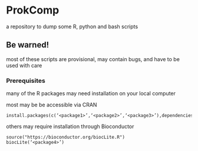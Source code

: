 # ProkComp

a repository to dump some R, python and bash scripts

## Be warned!
most of these scripts are provisional, may contain bugs, and have to be used with care

### Prerequisites

many of the R packages may need installation on your local computer

most may be be accessible via CRAN
```
install.packages(c(‘<package1>’,‘<package2>’,‘<package3>’),dependencies=TRUE)
```

others may require installation through Bioconductor
```
source("https://bioconductor.org/biocLite.R")
biocLite(‘<package4>’)
```